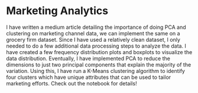 # Marketing Analytics

I have written a medium article detailing the importance of doing PCA and clustering on 
marketing channel data, we can implement the same on a grocery firm dataset. 
Since I have used a relatively clean dataset, I only needed to do a few additional data processing 
steps to analyze the data. I have created a few frequency distribution plots and boxplots to visualize 
the data distribution. Eventually, I have implemented PCA to reduce the dimensions to just two principal
components that explain the majority of the variation. Using this, I have run a K-Means clustering algorithm 
to identify four clusters which have unique attributes that can be used to tailor marketing efforts. Check out the notebook for details!
